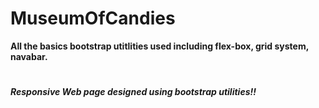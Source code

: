 # MuseumOfCandies
**All the basics bootstrap utitlities used including flex-box, grid system, navabar.**
#
***Responsive Web page designed using bootstrap utilities!!***
